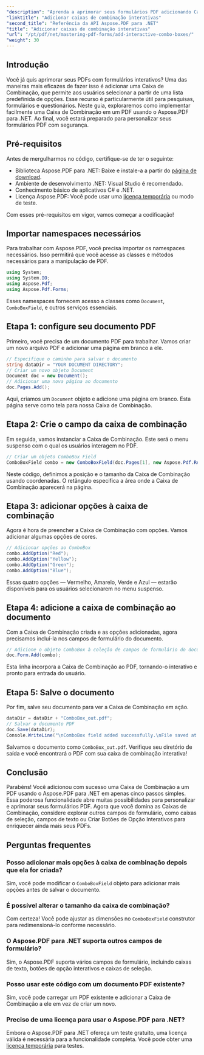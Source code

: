 ```yaml
---
"description": "Aprenda a aprimorar seus formulários PDF adicionando Caixas de Combinação interativas com o Aspose.PDF para .NET. Este guia passo a passo aborda tudo, desde a configuração do seu documento até o salvamento do PDF com opções de menu suspenso fáceis de usar."
"linktitle": "Adicionar caixas de combinação interativas"
"second_title": "Referência da API Aspose.PDF para .NET"
"title": "Adicionar caixas de combinação interativas"
"url": "/pt/pdf/net/mastering-pdf-forms/add-interactive-combo-boxes/"
"weight": 30
---
```


## Introdução

Você já quis aprimorar seus PDFs com formulários interativos? Uma das maneiras mais eficazes de fazer isso é adicionar uma Caixa de Combinação, que permite aos usuários selecionar a partir de uma lista predefinida de opções. Esse recurso é particularmente útil para pesquisas, formulários e questionários. Neste guia, exploraremos como implementar facilmente uma Caixa de Combinação em um PDF usando o Aspose.PDF para .NET. Ao final, você estará preparado para personalizar seus formulários PDF com segurança.

## Pré-requisitos

Antes de mergulharmos no código, certifique-se de ter o seguinte:

- Biblioteca Aspose.PDF para .NET: Baixe e instale-a a partir do [página de download](https://releases.aspose.com/pdf/net/).
- Ambiente de desenvolvimento .NET: Visual Studio é recomendado.
- Conhecimento básico de aplicativos C# e .NET.
- Licença Aspose.PDF: Você pode usar uma [licença temporária](https://purchase.aspose.com/temporary-license/) ou modo de teste.

Com esses pré-requisitos em vigor, vamos começar a codificação!

## Importar namespaces necessários

Para trabalhar com Aspose.PDF, você precisa importar os namespaces necessários. Isso permitirá que você acesse as classes e métodos necessários para a manipulação de PDF.

```csharp
using System;
using System.IO;
using Aspose.Pdf;
using Aspose.Pdf.Forms;
```

Esses namespaces fornecem acesso a classes como `Document`, `ComboBoxField`, e outros serviços essenciais.

## Etapa 1: configure seu documento PDF

Primeiro, você precisa de um documento PDF para trabalhar. Vamos criar um novo arquivo PDF e adicionar uma página em branco a ele.

```csharp
// Especifique o caminho para salvar o documento
string dataDir = "YOUR DOCUMENT DIRECTORY";
// Criar um novo objeto Document
Document doc = new Document();
// Adicionar uma nova página ao documento
doc.Pages.Add();
```

Aqui, criamos um `Document` objeto e adicione uma página em branco. Esta página serve como tela para nossa Caixa de Combinação.

## Etapa 2: Crie o campo da caixa de combinação

Em seguida, vamos instanciar a Caixa de Combinação. Este será o menu suspenso com o qual os usuários interagem no PDF.

```csharp
// Criar um objeto ComboBox Field
ComboBoxField combo = new ComboBoxField(doc.Pages[1], new Aspose.Pdf.Rectangle(100, 600, 150, 616));
```

Neste código, definimos a posição e o tamanho da Caixa de Combinação usando coordenadas. O retângulo especifica a área onde a Caixa de Combinação aparecerá na página.

## Etapa 3: adicionar opções à caixa de combinação

Agora é hora de preencher a Caixa de Combinação com opções. Vamos adicionar algumas opções de cores.

```csharp
// Adicionar opções ao ComboBox
combo.AddOption("Red");
combo.AddOption("Yellow");
combo.AddOption("Green");
combo.AddOption("Blue");
```

Essas quatro opções — Vermelho, Amarelo, Verde e Azul — estarão disponíveis para os usuários selecionarem no menu suspenso.

## Etapa 4: adicione a caixa de combinação ao documento

Com a Caixa de Combinação criada e as opções adicionadas, agora precisamos incluí-la nos campos de formulário do documento.

```csharp
// Adicione o objeto ComboBox à coleção de campos de formulário do documento
doc.Form.Add(combo);
```

Esta linha incorpora a Caixa de Combinação ao PDF, tornando-o interativo e pronto para entrada do usuário.

## Etapa 5: Salve o documento

Por fim, salve seu documento para ver a Caixa de Combinação em ação.

```csharp
dataDir = dataDir + "ComboBox_out.pdf";
// Salvar o documento PDF
doc.Save(dataDir);
Console.WriteLine("\nComboBox field added successfully.\nFile saved at " + dataDir);
```

Salvamos o documento como `ComboBox_out.pdf`. Verifique seu diretório de saída e você encontrará o PDF com sua caixa de combinação interativa!

## Conclusão

Parabéns! Você adicionou com sucesso uma Caixa de Combinação a um PDF usando o Aspose.PDF para .NET em apenas cinco passos simples. Essa poderosa funcionalidade abre muitas possibilidades para personalizar e aprimorar seus formulários PDF. Agora que você domina as Caixas de Combinação, considere explorar outros campos de formulário, como caixas de seleção, campos de texto ou Criar Botões de Opção Interativos para enriquecer ainda mais seus PDFs.

## Perguntas frequentes

### Posso adicionar mais opções à caixa de combinação depois que ela for criada?
Sim, você pode modificar o `ComboBoxField` objeto para adicionar mais opções antes de salvar o documento.

### É possível alterar o tamanho da caixa de combinação?
Com certeza! Você pode ajustar as dimensões no `ComboBoxField` construtor para redimensioná-lo conforme necessário.

### O Aspose.PDF para .NET suporta outros campos de formulário?
Sim, o Aspose.PDF suporta vários campos de formulário, incluindo caixas de texto, botões de opção interativos e caixas de seleção.

### Posso usar este código com um documento PDF existente?
Sim, você pode carregar um PDF existente e adicionar a Caixa de Combinação a ele em vez de criar um novo.

### Preciso de uma licença para usar o Aspose.PDF para .NET?
Embora o Aspose.PDF para .NET ofereça um teste gratuito, uma licença válida é necessária para a funcionalidade completa. Você pode obter uma [licença temporária](https://purchase.aspose.com/temporary-license/) para testes.